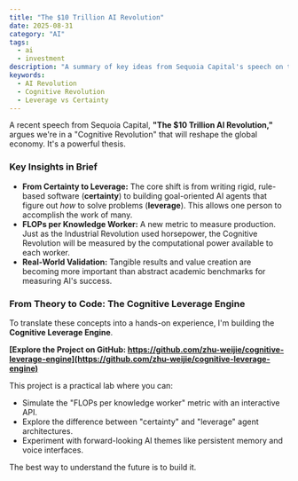 ```yaml
---
title: "The $10 Trillion AI Revolution"
date: 2025-08-31
category: "AI"
tags:
  - ai
  - investment
description: "A summary of key ideas from Sequoia Capital's speech on the AI revolution and an open-source project that brings these concepts to life."
keywords:
  - AI Revolution
  - Cognitive Revolution
  - Leverage vs Certainty
---
```


A recent speech from Sequoia Capital, **"The $10 Trillion AI Revolution,"** argues we're in a "Cognitive Revolution" that will reshape the global economy. It's a powerful thesis.

### Key Insights in Brief

- **From Certainty to Leverage:** The core shift is from writing rigid, rule-based software (**certainty**) to building goal-oriented AI agents that figure out *how* to solve problems (**leverage**). This allows one person to accomplish the work of many.
- **FLOPs per Knowledge Worker:** A new metric to measure production. Just as the Industrial Revolution used horsepower, the Cognitive Revolution will be measured by the computational power available to each worker.
- **Real-World Validation:** Tangible results and value creation are becoming more important than abstract academic benchmarks for measuring AI's success.

### From Theory to Code: The Cognitive Leverage Engine

To translate these concepts into a hands-on experience, I'm building the **Cognitive Leverage Engine**.

**[Explore the Project on GitHub: https://github.com/zhu-weijie/cognitive-leverage-engine](https://github.com/zhu-weijie/cognitive-leverage-engine)**

This project is a practical lab where you can:

- Simulate the "FLOPs per knowledge worker" metric with an interactive API.
- Explore the difference between "certainty" and "leverage" agent architectures.
- Experiment with forward-looking AI themes like persistent memory and voice interfaces.

The best way to understand the future is to build it.
